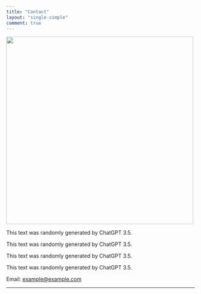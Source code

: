 ```yaml
---
title: "Contact"
layout: "single-simple"
comment: true
---
```


<div class="row">
<div class="col">

<div class="float-end mx-1 my-1 col-sm-6 order-sm-2 mb-3">
<img width="500px" src="/contact/findme.png">
</div>

This text was randomly generated by ChatGPT 3.5. 

This text was randomly generated by ChatGPT 3.5. 

This text was randomly generated by ChatGPT 3.5. 

This text was randomly generated by ChatGPT 3.5. 

Email: example@example.com

</div>
</div>
<hr class="border-dark opacity-70"/>